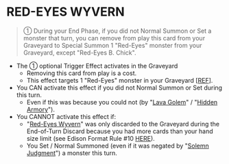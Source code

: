 # RED-EYES WYVERN

> ① During your End Phase, if you did not Normal Summon or Set a monster that turn, you can remove from play this card from your Graveyard to Special Summon 1 "Red-Eyes" monster from your Graveyard, except "Red-Eyes B. Chick".

*   The ① optional Trigger Effect activates in the Graveyard
    *   Removing this card from play is a cost.
    *   This effect targets 1 "Red-Eyes" monster in your Graveyard \[[REF](https://www.pojo.biz/board/showthread.php?t=848277)\].
*   You CAN activate this effect if you did not Normal Summon or Set during this turn.
    *   Even if this was because you could not (by "[Lava Golem](https://yugipedia.com/wiki/Lava_Golem)" / "[Hidden Armory](https://yugipedia.com/wiki/Hidden_Armory)").
*   You CANNOT activate this effect if:
    *   "[Red-Eyes Wyvern](https://yugipedia.com/wiki/Red-Eyes_Wyvern)" was only discarded to the Graveyard during the End-of-Turn Discard because you had more cards than your hand size limit (see Edison Format Rule #10 [HERE](https://www.edisonformat.com/format-rules.html)).
    *   You Set / Normal Summoned (even if it was negated by "[Solemn Judgment](https://yugipedia.com/wiki/Solemn_Judgment)") a monster this turn.
